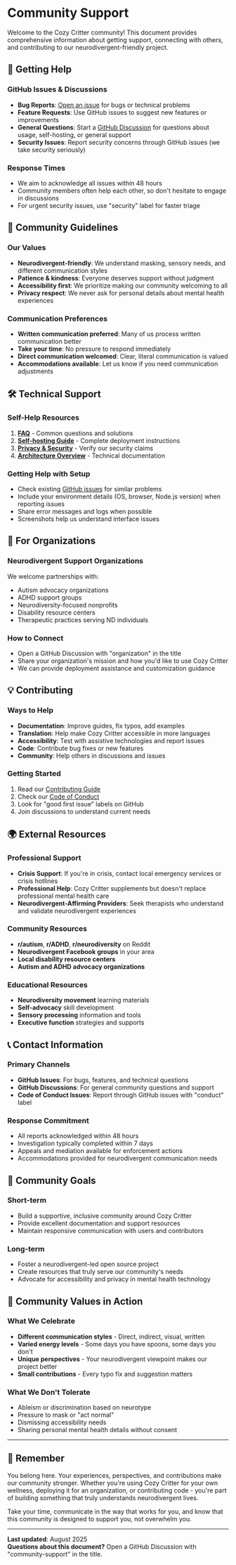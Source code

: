 # Community Support

Welcome to the Cozy Critter community! This document provides comprehensive information about getting support, connecting with others, and contributing to our neurodivergent-friendly project.

## 🤝 Getting Help

### GitHub Issues & Discussions
- **Bug Reports**: [Open an issue](https://github.com/ShiningVenus/CozyCritters/issues/new) for bugs or technical problems
- **Feature Requests**: Use GitHub issues to suggest new features or improvements
- **General Questions**: Start a [GitHub Discussion](https://github.com/ShiningVenus/CozyCritters/discussions) for questions about usage, self-hosting, or general support
- **Security Issues**: Report security concerns through GitHub issues (we take security seriously)

### Response Times
- We aim to acknowledge all issues within 48 hours
- Community members often help each other, so don't hesitate to engage in discussions
- For urgent security issues, use "security" label for faster triage

## 🌈 Community Guidelines

### Our Values
- **Neurodivergent-friendly**: We understand masking, sensory needs, and different communication styles
- **Patience & kindness**: Everyone deserves support without judgment
- **Accessibility first**: We prioritize making our community welcoming to all
- **Privacy respect**: We never ask for personal details about mental health experiences

### Communication Preferences
- **Written communication preferred**: Many of us process written communication better
- **Take your time**: No pressure to respond immediately
- **Direct communication welcomed**: Clear, literal communication is valued
- **Accommodations available**: Let us know if you need communication adjustments

## 🛠️ Technical Support

### Self-Help Resources
1. **[FAQ](faq.md)** - Common questions and solutions
2. **[Self-hosting Guide](self-hosting.md)** - Complete deployment instructions
3. **[Privacy & Security](privacy-security.md)** - Verify our security claims
4. **[Architecture Overview](architecture.md)** - Technical documentation

### Getting Help with Setup
- Check existing [GitHub issues](https://github.com/ShiningVenus/CozyCritters/issues) for similar problems
- Include your environment details (OS, browser, Node.js version) when reporting issues
- Share error messages and logs when possible
- Screenshots help us understand interface issues

## 🏢 For Organizations

### Neurodivergent Support Organizations
We welcome partnerships with:
- Autism advocacy organizations
- ADHD support groups
- Neurodiversity-focused nonprofits
- Disability resource centers
- Therapeutic practices serving ND individuals

### How to Connect
- Open a GitHub Discussion with "organization" in the title
- Share your organization's mission and how you'd like to use Cozy Critter
- We can provide deployment assistance and customization guidance

## 💡 Contributing

### Ways to Help
- **Documentation**: Improve guides, fix typos, add examples
- **Translation**: Help make Cozy Critter accessible in more languages
- **Accessibility**: Test with assistive technologies and report issues
- **Code**: Contribute bug fixes or new features
- **Community**: Help others in discussions and issues

### Getting Started
1. Read our [Contributing Guide](contributing.md)
2. Check our [Code of Conduct](../CODE_OF_CONDUCT.md)
3. Look for "good first issue" labels on GitHub
4. Join discussions to understand current needs

## 🌍 External Resources

### Professional Support
- **Crisis Support**: If you're in crisis, contact local emergency services or crisis hotlines
- **Professional Help**: Cozy Critter supplements but doesn't replace professional mental health care
- **Neurodivergent-Affirming Providers**: Seek therapists who understand and validate neurodivergent experiences

### Community Resources
- **r/autism**, **r/ADHD**, **r/neurodiversity** on Reddit
- **Neurodivergent Facebook groups** in your area
- **Local disability resource centers**
- **Autism and ADHD advocacy organizations**

### Educational Resources
- **Neurodiversity movement** learning materials
- **Self-advocacy** skill development
- **Sensory processing** information and tools
- **Executive function** strategies and supports

## 📞 Contact Information

### Primary Channels
- **GitHub Issues**: For bugs, features, and technical questions
- **GitHub Discussions**: For general community questions and support
- **Code of Conduct Issues**: Report through GitHub issues with "conduct" label

### Response Commitment
- All reports acknowledged within 48 hours
- Investigation typically completed within 7 days
- Appeals and mediation available for enforcement actions
- Accommodations provided for neurodivergent communication needs

## 🎯 Community Goals

### Short-term
- Build a supportive, inclusive community around Cozy Critter
- Provide excellent documentation and support resources
- Maintain responsive communication with users and contributors

### Long-term
- Foster a neurodivergent-led open source project
- Create resources that truly serve our community's needs
- Advocate for accessibility and privacy in mental health technology

## 💚 Community Values in Action

### What We Celebrate
- **Different communication styles** - Direct, indirect, visual, written
- **Varied energy levels** - Some days you have spoons, some days you don't
- **Unique perspectives** - Your neurodivergent viewpoint makes our project better
- **Small contributions** - Every typo fix and suggestion matters

### What We Don't Tolerate
- Ableism or discrimination based on neurotype
- Pressure to mask or "act normal"
- Dismissing accessibility needs
- Sharing personal mental health details without consent

---

## 🌟 Remember

You belong here. Your experiences, perspectives, and contributions make our community stronger. Whether you're using Cozy Critter for your own wellness, deploying it for an organization, or contributing code - you're part of building something that truly understands neurodivergent lives.

Take your time, communicate in the way that works for you, and know that this community is designed to support you, not overwhelm you.

---

**Last updated**: August 2025  
**Questions about this document?** Open a GitHub Discussion with "community-support" in the title.
